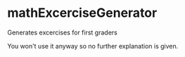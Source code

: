 # mathExcerciseGenerator
Generates excercises for first graders

You won't use it anyway so no further explanation is given.

